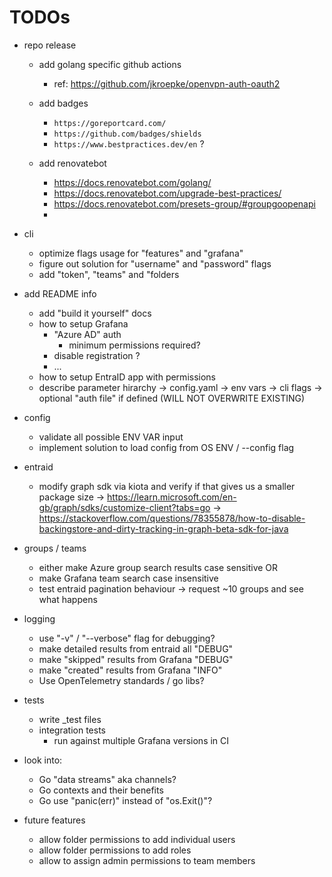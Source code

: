 # TODOs

- repo release
    - add golang specific github actions
        - ref: https://github.com/jkroepke/openvpn-auth-oauth2

    - add badges
        - `https://goreportcard.com/`
        - `https://github.com/badges/shields`
        - `https://www.bestpractices.dev/en` ?

    - add renovatebot
        - https://docs.renovatebot.com/golang/
        - https://docs.renovatebot.com/upgrade-best-practices/
        - https://docs.renovatebot.com/presets-group/#groupgoopenapi
        - 


- cli
    - optimize flags usage for "features" and "grafana"
    - figure out solution for "username" and "password" flags
    - add "token", "teams" and "folders


- add README info
    - add "build it yourself" docs
    - how to setup Grafana
        - "Azure AD" auth
            - minimum permissions required?
        - disable registration ?
        - ...
    - how to setup EntraID app with permissions
    - describe parameter hirarchy
        -> config.yaml
        -> env vars
        -> cli flags
        -> optional "auth file" if defined (WILL NOT OVERWRITE EXISTING)


- config
    - validate all possible ENV VAR input
    - implement solution to load config from OS ENV / --config flag


- entraid
    - modify graph sdk via kiota and verify if that gives us a smaller package size
        -> https://learn.microsoft.com/en-gb/graph/sdks/customize-client?tabs=go
        -> https://stackoverflow.com/questions/78355878/how-to-disable-backingstore-and-dirty-tracking-in-graph-beta-sdk-for-java


- groups / teams
    - either make Azure group search results case sensitive OR
    - make Grafana team search case insensitive
    - test entraid pagination behaviour -> request ~10 groups and see what happens


- logging
    - use "-v" / "--verbose" flag for debugging?
    - make detailed results from entraid all "DEBUG"
    - make "skipped" results from Grafana "DEBUG"
    - make "created" results from Grafana "INFO"
    - Use OpenTelemetry standards / go libs?


- tests
    - write _test files
    - integration tests
        - run against multiple Grafana versions in CI



- look into:
    - Go "data streams" aka channels?
    - Go contexts and their benefits
    - Go use "panic(err)" instead of "os.Exit()"?


- future features
    - allow folder permissions to add individual users
    - allow folder permissions to add roles
    - allow to assign admin permissions to team members

